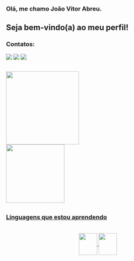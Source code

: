 ### Olá, me chamo João Vitor Abreu. 
## Seja bem-vindo(a) ao meu perfil!

### Contatos:

<div>  
  <a href="https://www.linkedin.com/in/araujo-vitor-abreu/"><img src="https://img.shields.io/badge/-LinkedIn-%230077B5?style=for-the-badge&logo=linkedin&logoColor=white" target="_blank"></a>
  <a href="https://instagram.com/ara.jv" /><img src="https://img.shields.io/badge/-Instagram-%23E4405F?style=for-the-badge&logo=instagram&logoColor=white" target="_blank"></a>
  <a href="mailto:joaovtdeabreu@gmail.com" /><img src="https://img.shields.io/badge/-Gmail-%23333?style=for-the-badge&logo=gmail&logoColor=red" target="_blank"></a>
</div>

##

<div>
  <a href="https://github.com/seu-usuário-aqui">
  <img loading="lazy" height="200em" src="https://github-readme-stats.vercel.app/api?username=abrVit&show_icons=true&theme=cobalt&include_all_commits=true&count_private=true" />
  <div>
    <img loading="lazy" height="160em" src="https://github-readme-stats.vercel.app/api/top-langs/?username=abrVit&layout=compact&langs_count=7&theme=cobalt" />
</div>

##
### Linguagens que estou aprendendo

<div style="displa: inline_block"><br>
<div align="center">
  <img align="center" height="60" width="50" src="https://cdn.jsdelivr.net/gh/devicons/devicon/icons/java/java-original-wordmark.svg" />
  <img align="center" height="60" width="50" src="https://cdn.jsdelivr.net/gh/devicons/devicon/icons/python/python-original-wordmark.svg" />
</div>
